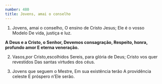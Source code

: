 ```yaml
---
number: 480
title: Jovens, amai o conselho
---
```


1. Jovens, amai o conselho,
  O ensino de Cristo Jesus;
  Ele é o vosso Modelo
  De vida, justiça e luz.

  __A Deus e a Cristo, o Senhor,
  Devemos consagração,
  Respeito, honra, profundo amor
  E eterna veneração.__

2. Vasos,por Cristo,escolhidos
  Sereis, para glória de Deus;
  Cristo vos quer revestidos
  Das santas virtudes dos céus.

3. Jovens que seguem o Mestre,
  Em sua existência terão
  A providência celeste
  E próspero n’Ele serão.
